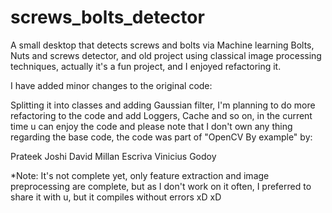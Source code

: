 # screws_bolts_detector
A small desktop that detects screws and bolts via Machine learning
Bolts, Nuts and screws detector, and old project using classical image processing techniques, actually it's a fun project, and I enjoyed refactoring it.


I have added minor changes to the original code:

Splitting it into classes and adding Gaussian filter, I'm planning to do more refactoring to the code and add Loggers, Cache and so on, in the current time u can enjoy the code and please note that I don't own any thing regarding the base code, the code was part of "OpenCV By example" by:

Prateek Joshi
David Millan Escriva
Vinicius Godoy

*Note: It's not complete yet, only feature extraction and image preprocessing are complete, but as I don't work on it often, I preferred to share it with u, but it compiles without errors xD xD

